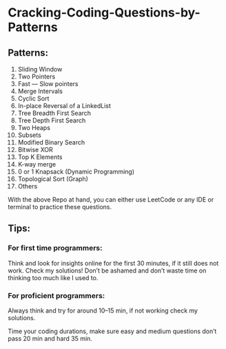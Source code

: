 # Cracking-Coding-Questions-by-Patterns

## Patterns:

1. Sliding Window
2. Two Pointers
3. Fast — Slow pointers
4. Merge Intervals
5. Cyclic Sort
6. In-place Reversal of a LinkedList
7. Tree Breadth First Search
8. Tree Depth First Search
9. Two Heaps
10. Subsets
11. Modified Binary Search
12. Bitwise XOR
13. Top K Elements
14. K-way merge
15. 0 or 1 Knapsack (Dynamic Programming)
16. Topological Sort (Graph)
17. Others

With the above Repo at hand, you can either use LeetCode or any IDE or terminal to practice these questions.

## Tips:

### For first time programmers:
Think and look for insights online for the first 30 minutes, if it still does not work. Check my solutions! Don’t be ashamed and don’t waste time on thinking too much like I used to.

### For proficient programmers:
Always think and try for around 10–15 min, if not working check my solutions.

Time your coding durations, make sure easy and medium questions don’t pass 20 min and hard 35 min.
